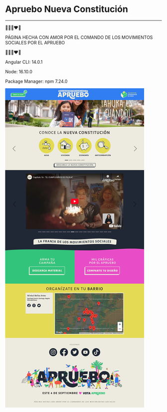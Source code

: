 # Apruebo Nueva Constitución
---------------------------------------------------------
                                           
💛💙💜❤️💚

PÁGINA HECHA CON AMOR POR EL COMANDO DE LOS MOVIMIENTOS SOCIALES POR EL APRUEBO

💛💙💜❤️💚

Angular CLI: 14.0.1

Node: 16.10.0

Package Manager: npm 7.24.0

![Image description](cover.png)


